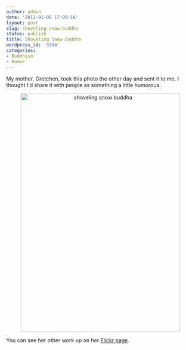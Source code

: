```yaml
---
author: admin
date: '2011-01-06 17:09:16'
layout: post
slug: shoveling-snow-buddha
status: publish
title: Shoveling Snow Buddha
wordpress_id: '3394'
categories:
- Buddhism
- Humor
---
```

My mother, Gretchen, took this photo the other day and sent it to me. I thought I'd share it with people as something a little humorous.

<p style="text-align: center"><a href="http://www.flickr.com/photos/56715271@N00/5319200602/" title="shoveling snow buddha by dragonladyslc, on Flickr"><img src="http://farm6.static.flickr.com/5004/5319200602_21e2fc7d0e_z.jpg" width="427" height="640" alt="shoveling snow buddha" /></a></p>

You can see her other work up on her <a href="http://www.flickr.com/photos/56715271@N00/">Flickr page</a>.
